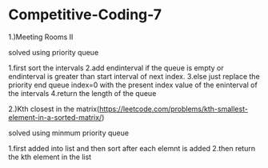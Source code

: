 # Competitive-Coding-7

1.)Meeting Rooms II

solved using priority queue

1.first sort the intervals
2.add endinterval if the queue is empty or endinterval is greater than start interval of next index.
3.else just replace the priority end queue index=0 with the present index value of the eninterval of the intervals
4.return the length of the queue 

2.)Kth closest in the matrix(https://leetcode.com/problems/kth-smallest-element-in-a-sorted-matrix/)

solved using minmum priority queue

1.first added into list and then sort after each elemnt is added
2.then return the kth element in the list
